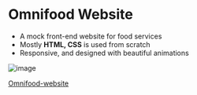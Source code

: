 ﻿# Omnifood Website
* A mock front-end website for food services
* Mostly __HTML, CSS__ is used from scratch
* Responsive, and designed with beautiful animations

![image](https://user-images.githubusercontent.com/76626095/123504960-0dc06980-d67a-11eb-80a3-b3b853c16ec5.png)


[Omnifood-website](https://omnifood-website-mansi.netlify.app)
